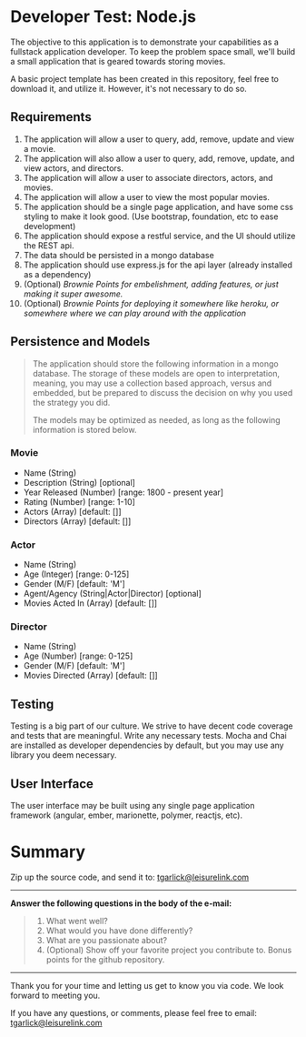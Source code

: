 # Developer Test: Node.js

The objective to this application is to demonstrate your capabilities as a fullstack application developer. To keep the problem space small, we'll build a small application that is geared towards storing movies. 

A basic project template has been created in this repository, feel free to download it, and utilize it.  However, it's not necessary to do so.


## Requirements


1. The application will allow a user to query, add, remove, update and view a movie. 
2. The application will also allow a user to query, add, remove, update, and view actors, and directors.
3. The application will allow a user to associate directors, actors, and movies.
4. The application will allow a user to view the most popular movies.
5. The application should be a single page application, and have some css styling to make it look good. (Use bootstrap, foundation, etc to ease development)
6. The application should expose a restful service, and the UI should utilize the REST api.
7. The data should be persisted in a mongo database
8. The application should use express.js for the api layer (already installed as a dependency)
9. (Optional) *Brownie Points for embelishment, adding features, or just making it super awesome.*
10. (Optional) *Brownie Points for deploying it somewhere like heroku, or somewhere where we can play around with the application*

## Persistence and Models

> The application should store the following information in a mongo database. The storage of these models are open to interpretation, meaning, you may use a collection based approach, versus and embedded, but be prepared to discuss the decision on why you used the strategy you did.  
> 
> The models may be optimized as needed, as long as the following information is stored below.

### Movie
 * Name (String)
 * Description (String) [optional]
 * Year Released (Number) [range: 1800 - present year]
 * Rating (Number) [range: 1-10]
 * Actors (Array<Actor>) [default: []]
 * Directors (Array<Director>) [default: []]

### Actor
 * Name (String)
 * Age (Integer) [range: 0-125]
 * Gender (M/F) [default: 'M']
 * Agent/Agency (String|Actor|Director) [optional]
 * Movies Acted In (Array<Movie>) [default: []]

### Director
 * Name (String)
 * Age (Number) [range: 0-125]
 * Gender (M/F) [default: 'M']
 * Movies Directed (Array<Movie>) [default: []]


## Testing

Testing is a big part of our culture. We strive to have decent code coverage and tests that are meaningful. Write any necessary tests.  Mocha and Chai are installed as developer dependencies by default, but you may use any library you deem necessary.

## User Interface

The user interface may be built using any single page application framework (angular, ember, marionette, polymer, reactjs, etc). 


# Summary

Zip up the source code, and send it to: <tgarlick@leisurelink.com>

--- 

**Answer the following questions in the body of the e-mail:**
> 1. What went well?
> 2. What would you have done differently?
> 3. What are you passionate about?
> 4. (Optional) Show off your favorite project you contribute to.  Bonus points for the github repository.

---

Thank you for your time and letting us get to know you via code. We look forward to meeting you.

If you have any questions, or comments, please feel free to email: <tgarlick@leisurelink.com>

